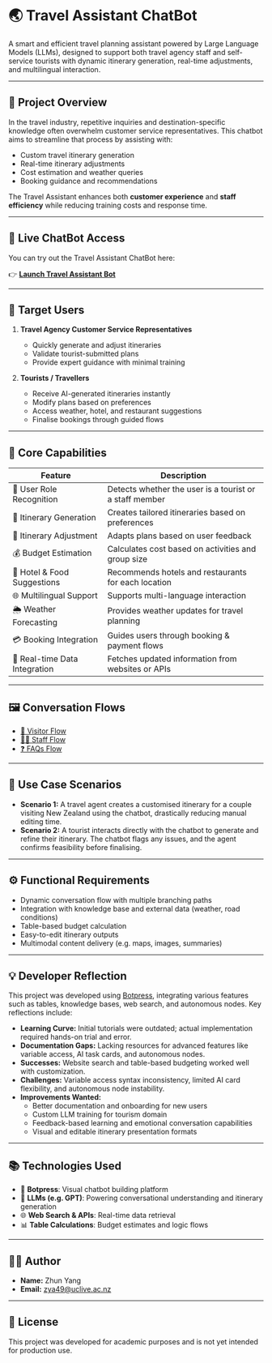 # 🌏 Travel Assistant ChatBot

A smart and efficient travel planning assistant powered by Large Language Models (LLMs), designed to support both travel agency staff and self-service tourists with dynamic itinerary generation, real-time adjustments, and multilingual interaction.

---

## 📌 Project Overview

In the travel industry, repetitive inquiries and destination-specific knowledge often overwhelm customer service representatives. This chatbot aims to streamline that process by assisting with:

- Custom travel itinerary generation
- Real-time itinerary adjustments
- Cost estimation and weather queries
- Booking guidance and recommendations

The Travel Assistant enhances both **customer experience** and **staff efficiency** while reducing training costs and response time.

---

## 🧭 Live ChatBot Access

You can try out the Travel Assistant ChatBot here:

👉 **[Launch Travel Assistant Bot]([https://cdn.botpress.cloud/webchat/v3.2/shareable.html?configUrl=https://files.bpcontent.cloud/2024/10/29/03/20241029032835-W0ZP87FC.json](https://cdn.botpress.cloud/webchat/v3.2/shareable.html?configUrl=https://files.bpcontent.cloud/2024/10/29/03/20241029032835-W0ZP87FC.json))**

---

## 👤 Target Users

1. **Travel Agency Customer Service Representatives**
   - Quickly generate and adjust itineraries
   - Validate tourist-submitted plans
   - Provide expert guidance with minimal training

2. **Tourists / Travellers**
   - Receive AI-generated itineraries instantly
   - Modify plans based on preferences
   - Access weather, hotel, and restaurant suggestions
   - Finalise bookings through guided flows

---

## 🧠 Core Capabilities

| Feature                        | Description |
|-------------------------------|-------------|
| 🧭 User Role Recognition       | Detects whether the user is a tourist or a staff member |
| 🧳 Itinerary Generation        | Creates tailored itineraries based on preferences |
| 🔄 Itinerary Adjustment        | Adapts plans based on user feedback |
| 💰 Budget Estimation           | Calculates cost based on activities and group size |
| 🏨 Hotel & Food Suggestions    | Recommends hotels and restaurants for each location |
| 🌐 Multilingual Support        | Supports multi-language interaction |
| 🌦️ Weather Forecasting         | Provides weather updates for travel planning |
| 💳 Booking Integration         | Guides users through booking & payment flows |
| 📡 Real-time Data Integration | Fetches updated information from websites or APIs |

---

## 🖼️ Conversation Flows

- [🧍 Visitor Flow](https://docs.google.com/drawings/d/1hU8g6DzfzpDIJi82AGaw_Wac-CFdCJGSiryWbNJffX0/edit?usp=sharing)
- [🧑‍💼 Staff Flow](https://docs.google.com/drawings/d/1xyaXa-wJOzSUiReulZQlBeLl567peHHbw0VKm52ZJog/edit?usp=sharing)
- [❓ FAQs Flow](https://docs.google.com/drawings/d/1FEGUqlCvBGj9_mBX1ti7q0gQ45rxFOy8O2hXQsRVj1A/edit?usp=sharing)

---

## 🧪 Use Case Scenarios

- **Scenario 1:** A travel agent creates a customised itinerary for a couple visiting New Zealand using the chatbot, drastically reducing manual editing time.
- **Scenario 2:** A tourist interacts directly with the chatbot to generate and refine their itinerary. The chatbot flags any issues, and the agent confirms feasibility before finalising.

---

## ⚙️ Functional Requirements

- Dynamic conversation flow with multiple branching paths
- Integration with knowledge base and external data (weather, road conditions)
- Table-based budget calculation
- Easy-to-edit itinerary outputs
- Multimodal content delivery (e.g. maps, images, summaries)

---

## 💡 Developer Reflection

This project was developed using [Botpress](https://botpress.com/), integrating various features such as tables, knowledge bases, web search, and autonomous nodes. Key reflections include:

- **Learning Curve:** Initial tutorials were outdated; actual implementation required hands-on trial and error.
- **Documentation Gaps:** Lacking resources for advanced features like variable access, AI task cards, and autonomous nodes.
- **Successes:** Website search and table-based budgeting worked well with customization.
- **Challenges:** Variable access syntax inconsistency, limited AI card flexibility, and autonomous node instability.
- **Improvements Wanted:**
  - Better documentation and onboarding for new users
  - Custom LLM training for tourism domain
  - Feedback-based learning and emotional conversation capabilities
  - Visual and editable itinerary presentation formats

---

## 📚 Technologies Used

- 💬 **Botpress**: Visual chatbot building platform
- 🧠 **LLMs (e.g. GPT)**: Powering conversational understanding and itinerary generation
- 🌐 **Web Search & APIs**: Real-time data retrieval
- 📊 **Table Calculations**: Budget estimates and logic flows

---

## 👨‍🎓 Author

- **Name:** Zhun Yang  
- **Email:** zya49@uclive.ac.nz  


---

## 📎 License

This project was developed for academic purposes and is not yet intended for production use.

